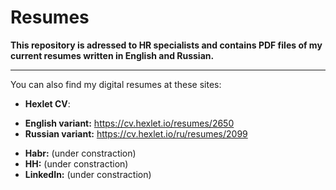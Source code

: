 # Resumes

**This repository is adressed to HR specialists and contains PDF files of my current resumes written in English and Russian.** 
***********

You can also find my digital resumes at these sites:

* **Hexlet CV**:
+ **English variant:** https://cv.hexlet.io/resumes/2650
+ **Russian variant:** https://cv.hexlet.io/ru/resumes/2099
* **Habr:** (under constraction)
* **HH:** (under constraction)
* **LinkedIn:** (under constraction)
